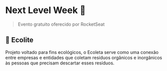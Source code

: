 # Next Level Week :rocket:
> Evento gratuito oferecido por RocketSeat


## :seedling: Ecolite
Projeto voltado para fins ecológicos, o Ecoleta serve como uma conexão entre empresas e entidades que coletam resíduos orgânicos e inorgânicos às pessoas que precisam descartar esses resíduos.